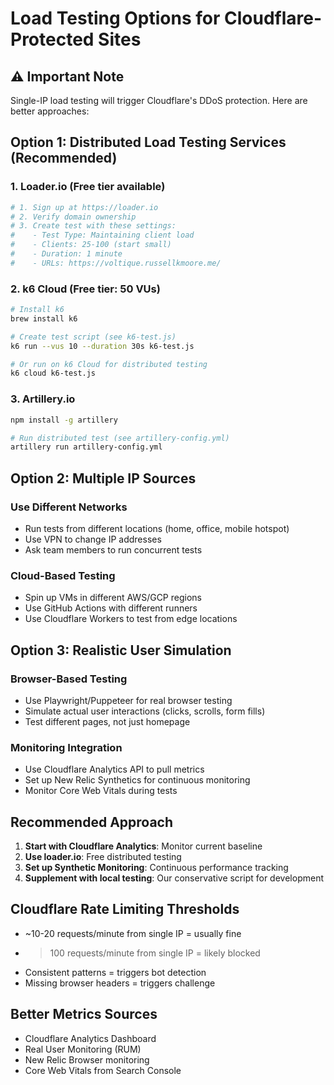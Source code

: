 # Load Testing Options for Cloudflare-Protected Sites

## ⚠️ Important Note
Single-IP load testing will trigger Cloudflare's DDoS protection. Here are better approaches:

## Option 1: Distributed Load Testing Services (Recommended)

### 1. **Loader.io** (Free tier available)
```bash
# 1. Sign up at https://loader.io
# 2. Verify domain ownership
# 3. Create test with these settings:
#    - Test Type: Maintaining client load
#    - Clients: 25-100 (start small)
#    - Duration: 1 minute
#    - URLs: https://voltique.russellkmoore.me/
```

### 2. **k6 Cloud** (Free tier: 50 VUs)
```bash
# Install k6
brew install k6

# Create test script (see k6-test.js)
k6 run --vus 10 --duration 30s k6-test.js

# Or run on k6 Cloud for distributed testing
k6 cloud k6-test.js
```

### 3. **Artillery.io** 
```bash
npm install -g artillery

# Run distributed test (see artillery-config.yml)
artillery run artillery-config.yml
```

## Option 2: Multiple IP Sources

### Use Different Networks
- Run tests from different locations (home, office, mobile hotspot)
- Use VPN to change IP addresses
- Ask team members to run concurrent tests

### Cloud-Based Testing
- Spin up VMs in different AWS/GCP regions
- Use GitHub Actions with different runners
- Use Cloudflare Workers to test from edge locations

## Option 3: Realistic User Simulation

### Browser-Based Testing
- Use Playwright/Puppeteer for real browser testing
- Simulate actual user interactions (clicks, scrolls, form fills)
- Test different pages, not just homepage

### Monitoring Integration
- Use Cloudflare Analytics API to pull metrics
- Set up New Relic Synthetics for continuous monitoring
- Monitor Core Web Vitals during tests

## Recommended Approach

1. **Start with Cloudflare Analytics**: Monitor current baseline
2. **Use loader.io**: Free distributed testing
3. **Set up Synthetic Monitoring**: Continuous performance tracking
4. **Supplement with local testing**: Our conservative script for development

## Cloudflare Rate Limiting Thresholds
- ~10-20 requests/minute from single IP = usually fine
- >100 requests/minute from single IP = likely blocked
- Consistent patterns = triggers bot detection
- Missing browser headers = triggers challenge

## Better Metrics Sources
- Cloudflare Analytics Dashboard
- Real User Monitoring (RUM)
- New Relic Browser monitoring
- Core Web Vitals from Search Console
